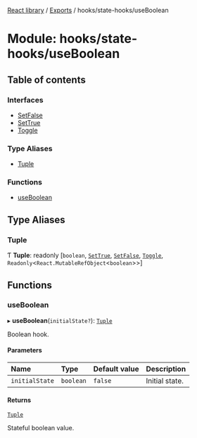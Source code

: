 [React library](../index.md) / [Exports](../modules.md) / hooks/state-hooks/useBoolean

# Module: hooks/state-hooks/useBoolean

## Table of contents

### Interfaces

- [SetFalse](../interfaces/hooks_state_hooks_useBoolean.SetFalse.md)
- [SetTrue](../interfaces/hooks_state_hooks_useBoolean.SetTrue.md)
- [Toggle](../interfaces/hooks_state_hooks_useBoolean.Toggle.md)

### Type Aliases

- [Tuple](hooks_state_hooks_useBoolean.md#tuple)

### Functions

- [useBoolean](hooks_state_hooks_useBoolean.md#useboolean)

## Type Aliases

### Tuple

Ƭ **Tuple**: readonly [`boolean`, [`SetTrue`](../interfaces/hooks_state_hooks_useBoolean.SetTrue.md), [`SetFalse`](../interfaces/hooks_state_hooks_useBoolean.SetFalse.md), [`Toggle`](../interfaces/hooks_state_hooks_useBoolean.Toggle.md), `Readonly`\<`React.MutableRefObject`\<`boolean`\>\>]

## Functions

### useBoolean

▸ **useBoolean**(`initialState?`): [`Tuple`](hooks_state_hooks_useBoolean.md#tuple)

Boolean hook.

#### Parameters

| Name | Type | Default value | Description |
| :------ | :------ | :------ | :------ |
| `initialState` | `boolean` | `false` | Initial state. |

#### Returns

[`Tuple`](hooks_state_hooks_useBoolean.md#tuple)

Stateful boolean value.
